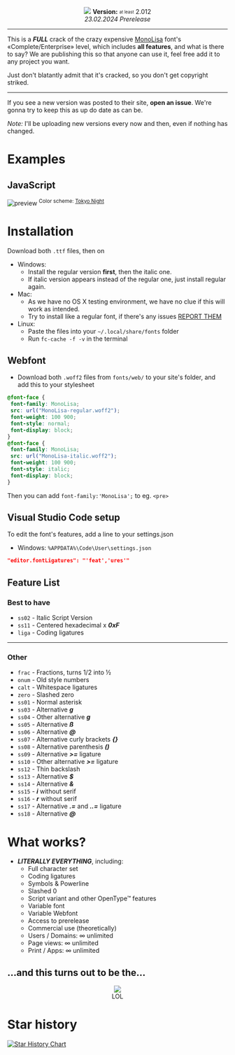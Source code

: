 <p align=center>
<img src="https://github.com/d8-bbc11/monolisa/assets/159638529/fa32b6a9-982e-44c5-a360-8dd25036de7a">
<b>Version:</b> <sub><sup>at least</sup></sub> 2.012<br>
<i>23.02.2024 Prerelease</i>
<hr>
</p>

This is a ***FULL*** crack of the crazy expensive [MonoLisa](http://monolisa.dev) font's «Complete/Enterprise» level, which includes **all features**, and what is there to say? We are publishing this so that anyone can use it, feel free add it to any project you want.

Just don't blatantly admit that it's cracked, so you don't get copyright striked.

---

If you see a new version was posted to their site, **open an issue**. We're gonna try to keep this as up do date as can be.

*Note:* I'll be uploading new versions every now and then, even if nothing has changed.

# Examples
## JavaScript 

![preview](https://github.com/d8-bbc11/monolisa/assets/159638529/ea45c55b-f56a-4e09-8536-d01ed4ada885)
<sup>Color scheme: [Tokyo Night](https://marketplace.visualstudio.com/items?itemName=enkia.tokyo-night)</sup>

# Installation
Download both `.ttf` files, then on
- Windows:
  - Install the regular version **first**, then the italic one.
  - If italic version appears instead of the regular one, just install regular again.
- Mac:
  - As we have no OS X testing environment, we have no clue if this will work as intended.
  - Try to install like a regular font, if there's any issues [REPORT THEM](http://github.com/d8-bbc11/monolisa/issues)
- Linux:
  - Paste the files into your `~/.local/share/fonts` folder
  - Run `fc-cache -f -v` in the terminal
## Webfont
  - Download both `.woff2` files from `fonts/web/` to your site's folder, and add this to your stylesheet
  ```css
  @font-face {
   font-family: MonoLisa;
   src: url("MonoLisa-regular.woff2");
   font-weight: 100 900;
   font-style: normal;
   font-display: block;
  }
  @font-face {
   font-family: MonoLisa;
   src: url("MonoLisa-italic.woff2");
   font-weight: 100 900;
   font-style: italic;
   font-display: block;
  }
  ```
  Then you can add `font-family:'MonoLisa';` to eg. `<pre>`
## Visual Studio Code setup
To edit the font's features, add a line to your settings.json
* Windows: `%APPDATA%\Code\User\settings.json`
```json
"editor.fontLigatures": "'feat','ures'"
```
## Feature List
### Best to have
* `ss02` - Italic Script Version
* `ss11` - Centered hexadecimal x ***0xF***
* `liga` - Coding ligatures
***
### Other
* `frac` - Fractions, turns 1/2 into ½
* `onum` - Old style numbers
* `calt` - Whitespace ligatures
* `zero` - Slashed zero
* `ss01` - Normal asterisk
* `ss03` - Alternative ***g***
* `ss04` - Other alternative ***g***
* `ss05` - Alternative ***ß***
* `ss06` - Alternative ***@***
* `ss07` - Alternative curly brackets ***{}***
* `ss08` - Alternative parenthesis ***()***
* `ss09` - Alternative ***>=*** ligature
* `ss10` - Other alternative ***>=*** ligature
* `ss12` - Thin backslash
* `ss13` - Alternative ***$***
* `ss14` - Alternative ***&***
* `ss15` - ***i*** without serif
* `ss16` - ***r*** without serif
* `ss17` - Alternative ***.=*** and ***..=*** ligature
* `ss18` - Alternative ***@***
# What works?
* ***LITERALLY EVERYTHING***, including:
  * Full character set
  * Coding ligatures
  * Symbols & Powerline
  * Slashed 0
  * Script variant and other OpenType™ features
  * Variable font
  * Variable Webfont
  * Access to prerelease
  * Commercial use (theoretically)
  * Users / Domains: ∞ unlimited
  * Page views: ∞ unlimited
  * Print / Apps: ∞ unlimited
  
## ...and this turns out to be the...

<p align=center>
<img src="https://github.com/d8-bbc11/monolisa/assets/159638529/da0e0ee9-63a0-4444-8a77-7baefbaa4c41"><br>
LOL

# Star history

<a href="https://star-history.com/#d8-bbc11/monolisa&Date">
 <picture>
   <source media="(prefers-color-scheme: dark)" srcset="https://api.star-history.com/svg?repos=d8-bbc11/monolisa&type=Date&theme=dark" />
   <source media="(prefers-color-scheme: light)" srcset="https://api.star-history.com/svg?repos=d8-bbc11/monolisa&type=Date" />
   <img alt="Star History Chart" src="https://api.star-history.com/svg?repos=d8-bbc11/monolisa&type=Date" />
 </picture>
</a>
